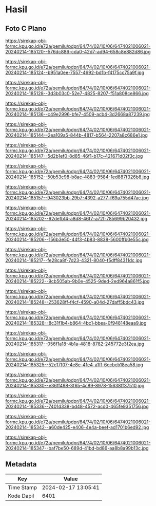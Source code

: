 # Hasil

## Foto C Plano

https://sirekap-obj-formc.kpu.go.id/e72a/pemilu/pdpr/64/74/02/10/06/6474021006021-20240214-185120--576dc886-cda0-42d7-ad94-658c8e882d86.jpg

https://sirekap-obj-formc.kpu.go.id/e72a/pemilu/pdpr/64/74/02/10/06/6474021006021-20240214-185124--b951a0ee-7557-4692-bd1b-f4175cc75a9f.jpg

https://sirekap-obj-formc.kpu.go.id/e72a/pemilu/pdpr/64/74/02/10/06/6474021006021-20240214-185128--3d3b03c0-52e7-4825-8207-f51a808ce866.jpg

https://sirekap-obj-formc.kpu.go.id/e72a/pemilu/pdpr/64/74/02/10/06/6474021006021-20240214-185136--c49e2996-bfe7-4509-acb4-3d2668a87239.jpg

https://sirekap-obj-formc.kpu.go.id/e72a/pemilu/pdpr/64/74/02/10/06/6474021006021-20240214-185144--2ea109a5-844b-4817-b564-2207a8c686e1.jpg

https://sirekap-obj-formc.kpu.go.id/e72a/pemilu/pdpr/64/74/02/10/06/6474021006021-20240214-185147--5d2b1ef0-8d85-46f1-b17c-421671d02f3c.jpg

https://sirekap-obj-formc.kpu.go.id/e72a/pemilu/pdpr/64/74/02/10/06/6474021006021-20240214-185152--50b53c98-b8ac-4883-9584-1ed887f326b8.jpg

https://sirekap-obj-formc.kpu.go.id/e72a/pemilu/pdpr/64/74/02/10/06/6474021006021-20240214-185157--943023bb-29b7-4392-a277-f69a755d47ac.jpg

https://sirekap-obj-formc.kpu.go.id/e72a/pemilu/pdpr/64/74/02/10/06/6474021006021-20240214-185202--92defbf4-a8d8-46f7-a72f-785699b20432.jpg

https://sirekap-obj-formc.kpu.go.id/e72a/pemilu/pdpr/64/74/02/10/06/6474021006021-20240214-185206--156b3e50-44f3-4b83-8838-5600ffb0e55c.jpg

https://sirekap-obj-formc.kpu.go.id/e72a/pemilu/pdpr/64/74/02/10/06/6474021006021-20240214-185217--fe28ca8f-7d23-4321-8040-f5dff84311dc.jpg

https://sirekap-obj-formc.kpu.go.id/e72a/pemilu/pdpr/64/74/02/10/06/6474021006021-20240214-185222--9cb505ab-9b0e-4525-9ded-2ed964a861f5.jpg

https://sirekap-obj-formc.kpu.go.id/e72a/pemilu/pdpr/64/74/02/10/06/6474021006021-20240214-185248--253628ff-f4cf-4590-a04d-27daff5bdc43.jpg

https://sirekap-obj-formc.kpu.go.id/e72a/pemilu/pdpr/64/74/02/10/06/6474021006021-20240214-185328--8c31f1b4-b864-4bc1-bbea-0f948148eaa9.jpg

https://sirekap-obj-formc.kpu.go.id/e72a/pemilu/pdpr/64/74/02/10/06/6474021006021-20240214-185317--056f1a18-4b1a-4818-8782-245772e3f2ea.jpg

https://sirekap-obj-formc.kpu.go.id/e72a/pemilu/pdpr/64/74/02/10/06/6474021006021-20240214-185325--52c17f07-4e8e-41e4-a1ff-6ecbcb18ea58.jpg

https://sirekap-obj-formc.kpu.go.id/e72a/pemilu/pdpr/64/74/02/10/06/6474021006021-20240214-185330--e36ff498-3f65-4c89-8978-15638ff37510.jpg

https://sirekap-obj-formc.kpu.go.id/e72a/pemilu/pdpr/64/74/02/10/06/6474021006021-20240214-185336--7401d338-bd48-4572-acd0-465fe9351756.jpg

https://sirekap-obj-formc.kpu.go.id/e72a/pemilu/pdpr/64/74/02/10/06/6474021006021-20240214-185342--a60de425-e406-4e4a-beef-ad1701b6ed92.jpg

https://sirekap-obj-formc.kpu.go.id/e72a/pemilu/pdpr/64/74/02/10/06/6474021006021-20240214-185347--baf7be50-689d-41bd-bd86-aa8b8a99b13c.jpg


## Metadata

| Key        | Value               |
| ---------- | ------------------- |
| Time Stamp | 2024-02-17 13:05:41 |
| Kode Dapil | 6401                |



